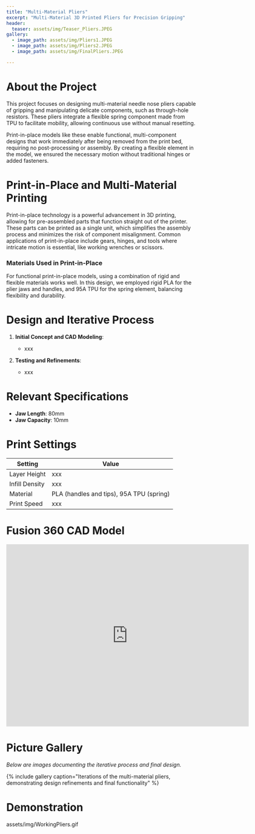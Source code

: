 ```yaml
---
title: "Multi-Material Pliers"
excerpt: "Multi-Material 3D Printed Pliers for Precision Gripping"
header:
  teaser: assets/img/Teaser_Pliers.JPEG
gallery:
  - image_path: assets/img/Pliers1.JPEG
  - image_path: assets/img/Pliers2.JPEG
  - image_path: assets/img/FinalPliers.JPEG

---
```


# About the Project

This project focuses on designing multi-material needle nose pliers capable of gripping and manipulating delicate components, such as through-hole resistors. These pliers integrate a flexible spring component made from TPU to facilitate mobility, allowing continuous use without manual resetting.

Print-in-place models like these enable functional, multi-component designs that work immediately after being removed from the print bed, requiring no post-processing or assembly. By creating a flexible element in the model, we ensured the necessary motion without traditional hinges or added fasteners.

# Print-in-Place and Multi-Material Printing

Print-in-place technology is a powerful advancement in 3D printing, allowing for pre-assembled parts that function straight out of the printer. These parts can be printed as a single unit, which simplifies the assembly process and minimizes the risk of component misalignment. Common applications of print-in-place include gears, hinges, and tools where intricate motion is essential, like working wrenches or scissors.

### Materials Used in Print-in-Place
For functional print-in-place models, using a combination of rigid and flexible materials works well. In this design, we employed rigid PLA for the plier jaws and handles, and 95A TPU for the spring element, balancing flexibility and durability.

# Design and Iterative Process

1. **Initial Concept and CAD Modeling**: 
   - xxx

2. **Testing and Refinements**: 
   - xxx

# Relevant Specifications

- **Jaw Length**: 80mm
- **Jaw Capacity**: 10mm

# Print Settings

| Setting         | Value      |
| --------------- | ---------- |
| Layer Height    | xxx    |
| Infill Density  | xxx        |
| Material        | PLA (handles and tips), 95A TPU (spring) |
| Print Speed     | xxx    |

# Fusion 360 CAD Model

<iframe src="https://vanderbilt643.autodesk360.com/shares/public/SH286ddQT78850c0d8a44bb592effdf42de0?mode=embed" width="640" height="480" allowfullscreen="true" webkitallowfullscreen="true" mozallowfullscreen="true"  frameborder="0"></iframe>

# Picture Gallery
*Below are images documenting the iterative process and final design.*

{% include gallery caption="Iterations of the multi-material pliers, demonstrating design refinements and final functionality" %}

# Demonstration
assets/img/WorkingPliers.gif


